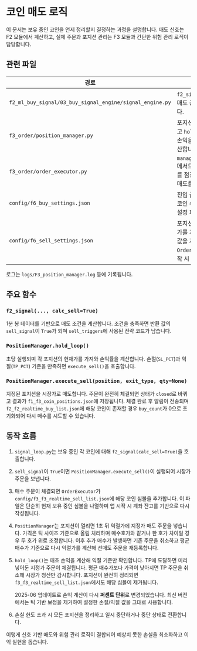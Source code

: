 # 코인 매도 로직

이 문서는 보유 중인 코인을 언제 정리할지 결정하는 과정을 설명합니다.
매도 신호는 F2 모듈에서 계산하고, 실제 주문과 포지션 관리는
F3 모듈과 간단한 위험 관리 로직이 담당합니다.

## 관련 파일

| 경로 | 설명 |
| --- | --- |
| `f2_ml_buy_signal/03_buy_signal_engine/signal_engine.py` | `f2_signal()` 함수가 매도 공식을 평가합니다. |
| `f3_order/position_manager.py` | 포지션 정보를 저장하고 `hold_loop()`에서 손익을 주기적으로 계산합니다. |
| `f3_order/order_executor.py` | `manage_positions()` 메서드로 포지션 상태를 점검하고 필요 시 매도를 실행합니다. |
| `config/f6_buy_settings.json` | 진입 금액과 동시 보유 코인 수 등을 지정하는 설정 파일입니다. |
| `config/f6_sell_settings.json` | 포지션이 열릴 때 익절가를 계산하는 `TP_PCT` 값을 저장하며 `OrderExecutor`가 시작 시 불러옵니다. |

로그는 `logs/F3_position_manager.log` 등에 기록됩니다.

## 주요 함수

### `f2_signal(..., calc_sell=True)`
1분 봉 데이터를 기반으로 매도 조건을 계산합니다.
조건을 충족하면 반환 값의 `sell_signal`이 `True`가 되며
`sell_triggers`에 사용된 전략 코드가 남습니다.

### `PositionManager.hold_loop()`
초당 실행되며 각 포지션의 현재가를 가져와 손익률을 계산합니다.
손절(`SL_PCT`)과 익절(`TP_PCT`) 기준을 만족하면
`execute_sell()`을 호출합니다.

### `PositionManager.execute_sell(position, exit_type, qty=None)`
지정된 포지션을 시장가로 매도합니다.
주문이 완전히 체결되면 상태가 `closed`로 바뀌고 결과가 `f1_f3_coin_positions.json`에 저장됩니다.
체결 완료 후 알림이 전송되며 `f2_f2_realtime_buy_list.json`에 해당 코인이 존재할 경우 `buy_count`가 0으로 초기화되어 다시 매수를 시도할 수 있습니다.


## 동작 흐름

1. `signal_loop.py`는 보유 중인 각 코인에 대해 `f2_signal(calc_sell=True)`을 호출합니다.
2. `sell_signal`이 `True`이면 `PositionManager.execute_sell()`이 실행되어 시장가 주문을 보냅니다.
3. 매수 주문이 체결되면 `OrderExecutor`가 `config/f3_f3_realtime_sell_list.json`에
   해당 코인 심볼을 추가합니다. 이 파일은 단순히 현재 보유 중인 심볼을
   나열하며 앱 시작 시 계좌 잔고를 기반으로 다시 작성됩니다.
4. `PositionManager`는 포지션이 열리면 1초 뒤 익절가에 지정가 매도 주문을
   넣습니다. 가격은 틱 사이즈 기준으로 올림 처리하며 매수호가와 같거나 한
   호가 차이일 경우 두 호가 위로 조정합니다. 이후 추가 매수가
   발생하면 기존 주문을 취소하고 평균 매수가 기준으로 다시 익절가를
   계산해 선매도 주문을 재등록합니다.
5. `hold_loop()`는 매초 손익을 계산해 익절 기준만 확인합니다. TP에 도달하면
   미리 넣어둔 지정가 주문이 체결됩니다. 평균 매수가보다 가격이 낮아지면 TP
   주문을 취소해 시장가 청산만 감시합니다.
   포지션이 완전히 정리되면 `f3_f3_realtime_sell_list.json`에서도 해당 심볼이
   제거됩니다.
   
   2025-06 업데이트로 손익 계산이 다시 **퍼센트 단위**로 변경되었습니다.
   최신 버전에서는 틱 기반 보정을 제거하여 설정한 손절/익절 값을 그대로 사용합니다.
6. 손실 한도 초과 시 모든 포지션을 정리하고 일시 중단하거나 중단 상태로 전환합니다.

이렇게 신호 기반 매도와 위험 관리 로직이 결합되어
예상치 못한 손실을 최소화하고 이익 실현을 돕습니다.
